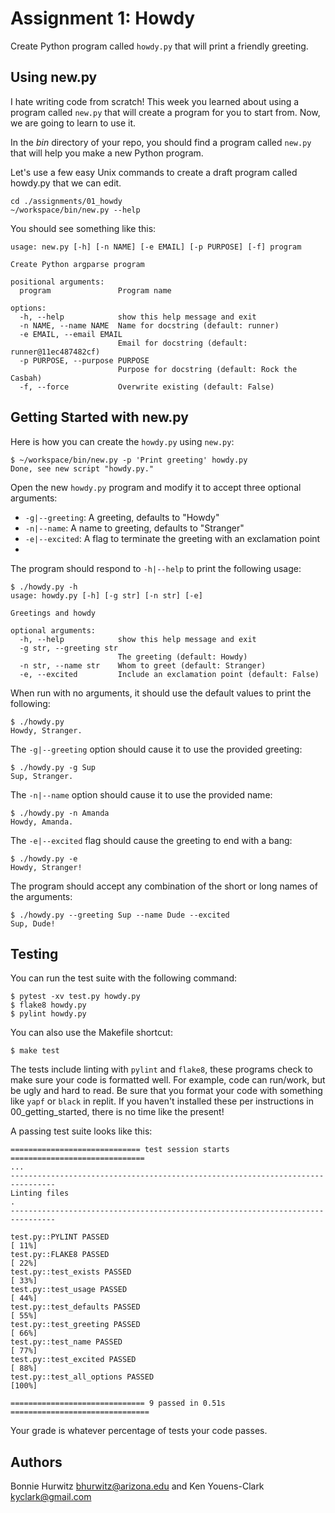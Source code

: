 # Assignment 1: Howdy

Create Python program called `howdy.py` that will print a friendly greeting.

## Using new.py 

I hate writing code from scratch! This week you learned about using a program called `new.py` that will create a program for you to start from. Now, we are going to learn to use it.

In the _bin_ directory of your repo, you should find a program called `new.py` that will help you make a new Python program.

Let's use a few easy Unix commands to create a draft program called howdy.py that we can edit.

```
cd ./assignments/01_howdy
~/workspace/bin/new.py --help
```

You should see something like this:
```
usage: new.py [-h] [-n NAME] [-e EMAIL] [-p PURPOSE] [-f] program

Create Python argparse program

positional arguments:
  program               Program name

options:
  -h, --help            show this help message and exit
  -n NAME, --name NAME  Name for docstring (default: runner)
  -e EMAIL, --email EMAIL
                        Email for docstring (default: runner@11ec487482cf)
  -p PURPOSE, --purpose PURPOSE
                        Purpose for docstring (default: Rock the Casbah)
  -f, --force           Overwrite existing (default: False)
```

## Getting Started with new.py

Here is how you can create the `howdy.py` using `new.py`:

```
$ ~/workspace/bin/new.py -p 'Print greeting' howdy.py
Done, see new script "howdy.py."
```

Open the new `howdy.py` program and modify it to accept three optional arguments:

* `-g|--greeting`: A greeting, defaults to "Howdy"
* `-n|--name`: A name to greeting, defaults to "Stranger"
* `-e|--excited`: A flag to terminate the greeting with an exclamation point
* 
The program should respond to `-h|--help` to print the following usage:

```
$ ./howdy.py -h
usage: howdy.py [-h] [-g str] [-n str] [-e]

Greetings and howdy

optional arguments:
  -h, --help            show this help message and exit
  -g str, --greeting str
                        The greeting (default: Howdy)
  -n str, --name str    Whom to greet (default: Stranger)
  -e, --excited         Include an exclamation point (default: False)
```

When run with no arguments, it should use the default values to print the following:

```
$ ./howdy.py
Howdy, Stranger.
```

The `-g|--greeting` option should cause it to use the provided greeting:

```
$ ./howdy.py -g Sup
Sup, Stranger.
```

The `-n|--name` option should cause it to use the provided name:

```
$ ./howdy.py -n Amanda
Howdy, Amanda.
```

The `-e|--excited` flag should cause the greeting to end with a bang:

```
$ ./howdy.py -e
Howdy, Stranger!
```

The program should accept any combination of the short or long names of the arguments:

```
$ ./howdy.py --greeting Sup --name Dude --excited
Sup, Dude!
```

## Testing

You can run the test suite with the following command:

```
$ pytest -xv test.py howdy.py
$ flake8 howdy.py
$ pylint howdy.py
```

You can also use the Makefile shortcut:

```
$ make test
```

The tests include linting with `pylint` and `flake8`, these programs check to make sure your code is formatted well. For example, code can run/work, but be ugly and hard to read. Be sure that you format your code with something like `yapf` or `black` in replit. If you haven't installed these per instructions in 00_getting_started, there is no time like the present!

A passing test suite looks like this:

```
============================= test session starts ==============================
...
--------------------------------------------------------------------------------
Linting files
.
--------------------------------------------------------------------------------

test.py::PYLINT PASSED                                                   [ 11%]
test.py::FLAKE8 PASSED                                                   [ 22%]
test.py::test_exists PASSED                                              [ 33%]
test.py::test_usage PASSED                                               [ 44%]
test.py::test_defaults PASSED                                            [ 55%]
test.py::test_greeting PASSED                                            [ 66%]
test.py::test_name PASSED                                                [ 77%]
test.py::test_excited PASSED                                             [ 88%]
test.py::test_all_options PASSED                                         [100%]

============================== 9 passed in 0.51s ===============================
```

Your grade is whatever percentage of tests your code passes.

## Authors

Bonnie Hurwitz <bhurwitz@arizona.edu> and Ken Youens-Clark <kyclark@gmail.com>
